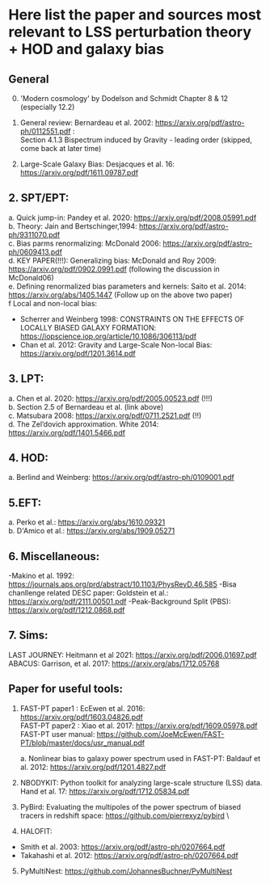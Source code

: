 # Here list the paper and sources most relevant to LSS perturbation theory + HOD and galaxy bias

## General
0. 'Modern cosmology' by Dodelson and Schmidt Chapter 8 & 12 (especially 12.2)

1. General review: Bernardeau et al. 2002: https://arxiv.org/pdf/astro-ph/0112551.pdf :\
    Section 4.1.3 Bispectrum induced by Gravity - leading order (skipped, come back at later time)
2. Large-Scale Galaxy Bias: Desjacques et al. 16: https://arxiv.org/pdf/1611.09787.pdf

## 2. SPT/EPT:
a. Quick jump-in: Pandey et al. 2020: https://arxiv.org/pdf/2008.05991.pdf \
b. Theory: Jain and Bertschinger,1994: https://arxiv.org/pdf/astro-ph/9311070.pdf \
c. Bias parms renormalizing: McDonald 2006: https://arxiv.org/pdf/astro-ph/0609413.pdf \
d. KEY PAPER(!!!): Generalizing bias: McDonald and Roy 2009: https://arxiv.org/pdf/0902.0991.pdf (following the discussion in McDonald06) \
e. Defining renormalized bias parameters and kernels: Saito et al. 2014: https://arxiv.org/abs/1405.1447  (Follow up on the above two paper)\
f Local and non-local bias:
- Scherrer and Weinberg 1998: CONSTRAINTS ON THE EFFECTS OF LOCALLY BIASED GALAXY FORMATION: https://iopscience.iop.org/article/10.1086/306113/pdf
- Chan et al. 2012: Gravity and Large-Scale Non-local Bias: https://arxiv.org/pdf/1201.3614.pdf


## 3. LPT:
a. Chen et al. 2020: https://arxiv.org/pdf/2005.00523.pdf (!!!)\
b. Section 2.5 of Bernardeau et al. (link above) \
c. Matsubara 2008: https://arxiv.org/pdf/0711.2521.pdf (!!) \
d. The Zel’dovich approximation. White 2014: https://arxiv.org/pdf/1401.5466.pdf

## 4. HOD:
a. Berlind and Weinberg: https://arxiv.org/pdf/astro-ph/0109001.pdf

## 5.EFT:
a. Perko et al.: https://arxiv.org/abs/1610.09321 \
b. D'Amico et al.: https://arxiv.org/abs/1909.05271

## 6. Miscellaneous:
-Makino et al. 1992: https://journals.aps.org/prd/abstract/10.1103/PhysRevD.46.585
-Bisa chanllenge related DESC paper: Goldstein et al.: https://arxiv.org/pdf/2111.00501.pdf
-Peak-Background Split (PBS): https://arxiv.org/pdf/1212.0868.pdf

## 7. Sims:
LAST JOURNEY: Heitmann et al 2021: https://arxiv.org/pdf/2006.01697.pdf \
ABACUS: Garrison, et al. 2017: https://arxiv.org/abs/1712.05768

## Paper for useful tools:
1. FAST-PT paper1 : EcEwen et al. 2016: https://arxiv.org/pdf/1603.04826.pdf \
   FAST-PT paper2 : Xiao et al. 2017: https://arxiv.org/pdf/1609.05978.pdf \
   FAST-PT user manual: https://github.com/JoeMcEwen/FAST-PT/blob/master/docs/usr_manual.pdf

   a. Nonlinear bias to galaxy power spectrum used in FAST-PT: Baldauf et al. 2012: https://arxiv.org/pdf/1201.4827.pdf

2. NBODYKIT: Python toolkit for analyzing large-scale structure (LSS) data. \
   Hand et al. 17: https://arxiv.org/pdf/1712.05834.pdf

3. PyBird: Evaluating the multipoles of the power spectrum of biased tracers in redshift space: https://github.com/pierrexyz/pybird \

4. HALOFIT:
- Smith et al. 2003: https://arxiv.org/pdf/astro-ph/0207664.pdf
- Takahashi et al. 2012: https://arxiv.org/pdf/astro-ph/0207664.pdf

5. PyMultiNest: https://github.com/JohannesBuchner/PyMultiNest
